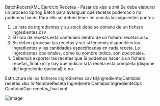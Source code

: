 BatchRecetaXML
Ejercicio Recetas - Pasar de xlsx a xml
Se debe elaborar un proceso Spring Batch para averiguar qué recetas podemos o no podemos hacer. Para ello se deben tener en cuenta los siguientes puntos.
1. La lista de ingredientes y su stock debe se obtiene de un fichero ingredientes.csv
2. El libro de recetas está contenido dentro de un fichero recetas.xlsx
3. Se deben procesar las recetas y ver si tenemos disponibles los ingredientes y las cantidades especificadas en cada receta. Lo ingredientes opcionales, como su nombre indica, son opcionales.
4. Debemos exportar las recetas que Sí podemos hacer a un fichero recetas_final.xml y hay que indicar si la receta está completa (dispone del ingrediente opcional) o no.

Estructura de los ficheros
ingredientes.csv
Id;Ingrediente;Cantidad
recetas.xlsx
Id NombreReceta Ingrediente Cantidad IngredienteOpc CantidadOpc
recetas_final.xml
 
![image](https://github.com/user-attachments/assets/2489b604-d8f0-4760-91bc-cac714a789b1)
